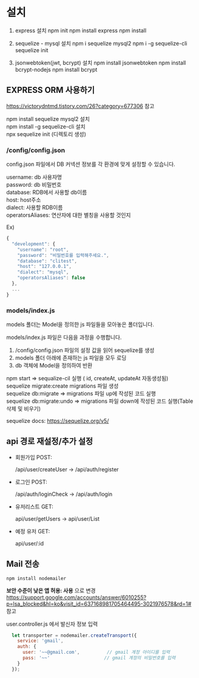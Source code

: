 # 설치

1. express 설치
   npm init
   npm install express
   npm install

2. sequelize - mysql 설치
   npm i sequelize mysql2
   npm i -g sequelize-cli
   sequelize init

3. jsonwebtoken(jwt, bcrypt) 설치
   npm install jsonwebtoken
   npm install bcrypt-nodejs
   npm install bcrypt

## EXPRESS ORM 사용하기

<https://victorydntmd.tistory.com/26?category=677306> 참고

npm install sequelize mysql2 설치  
npm install -g sequelize-cli 설치  
npx sequelize init (디렉토리 생성)

### /config/config.json

config.json 파일에서 DB 커넥션 정보를 각 환경에 맞게 설정할 수 있습니다.

username: db 사용자명  
password: db 비밀번호  
database: RDB에서 사용할 db이름  
host: host주소  
dialect: 사용할 RDB이름  
operatorsAliases: 연산자에 대한 별칭을 사용할 것인지

Ex)

```javascript
{
  "development": {
    "username": "root",
    "password": "비밀번호를 입력해주세요.",
    "database": "clitest",
    "host": "127.0.0.1",
    "dialect": "mysql",
    "operatorsAliases": false
  },
  ...
}
```

### models/index.js

models 폴더는 Model을 정의한 js 파일들을 모아놓은 폴더입니다.

models/index.js 파일은 다음을 과정을 수행합니다.

1. /config/config.json 파일의 설정 값을 읽어 sequelize를 생성
2. models 폴더 아래에 존재하는 js 파일을 모두 로딩
3. db 객체에 Model을 정의하여 반환

npm start => sequalize-cil 실행 ( id, createAt, updateAt 자동생성됨)  
sequelize migrate:create migrations 파일 생성  
sequelize db:migrate => migrations 파일 up에 작성된 코드 실행  
sequelize db:migrate:undo => migrations 파일 down에 작성된 코드 실행(Table삭제 및 비우기)

sequelize docs: <https://sequelize.org/v5/>


## api 경로 재설정/추가 설정
- 회원가입 POST:

    /api/user/createUser  ->  /api/auth/register

- 로그인 POST: 

    /api/auth/loginCheck  ->  /api/auth/login

- 유저리스트 GET:

    api/user/getUsers -> api/user/List

- 예정
유저 GET:

    api/user/:id

## Mail 전송
```shell
npm install nodemailer
```
**보안 수준이 낮은 앱 허용: 사용** 으로 변경
<https://support.google.com/accounts/answer/6010255?p=lsa_blocked&hl=ko&visit_id=637168981705464495-3021976578&rd=1#> 참고

user.controller.js 에서 발신자 정보 입력
```javascript
  let transporter = nodemailer.createTransport({
    service: 'gmail',
    auth: {
      user: '~~@gmail.com',          // gmail 계정 아이디를 입력
      pass: '~~'                    // gmail 계정의 비밀번호를 입력
    }
  });
  ```